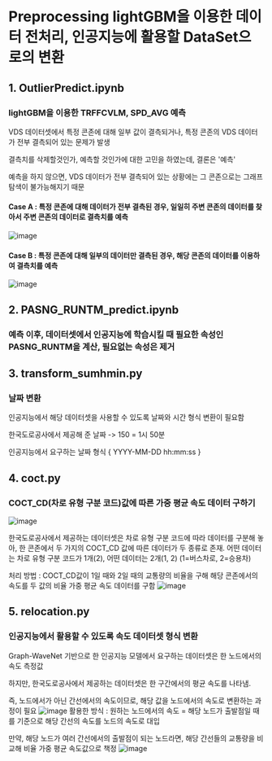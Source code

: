 # Preprocessing lightGBM을 이용한 데이터 전처리, 인공지능에 활용할 DataSet으로의 변환

## 1. OutlierPredict.ipynb
### lightGBM을 이용한 TRFFCVLM, SPD_AVG 예측
VDS 데이터셋에서 특정 콘존에 대해 일부 값이 결측되거나, 특정 콘존의 VDS 데이터가 전부 결측되어 있는 문제가 발생

결측치를 삭제할것인가, 예측할 것인가에 대한 고민을 하였는데, 결론은 '예측'

예측을 하지 않으면, VDS 데이터가 전부 결측되어 있는 상황에는 그 콘존으로는 그래프 탐색이 불가능해지기 때문

#### Case A : 특정 콘존에 대해 데이터가 전부 결측된 경우, 일일히 주변 콘존의 데이터를 찾아서 주변 콘존의 데이터로 결측치를 예측
![image](https://github.com/AI-based-ETA/Preprocessing/assets/62549045/68f8bfff-120d-41a7-a2a2-8716139d08b3)



#### Case B : 특정 콘존에 대해 일부의 데이터만 결측된 경우, 해당 콘존의 데이터를 이용하여 결측치를 예측
![image](https://github.com/AI-based-ETA/Preprocessing/assets/62549045/f4709772-7824-4e91-bc25-4b74e086f4a0)



## 2. PASNG_RUNTM_predict.ipynb
### 예측 이후, 데이터셋에서 인공지능에 학습시킬 때 필요한 속성인 PASNG_RUNTM을 계산, 필요없는 속성은 제거


## 3. transform_sumhmin.py
### 날짜 변환
인공지능에서 해당 데이터셋을 사용할 수 있도록 날짜와 시간 형식 변환이 필요함

한국도로공사에서 제공해 준 날짜 -> 150 = 1시 50분

인공지능에서 요구하는 날짜 형식 { YYYY-MM-DD hh:mm:ss }


## 4. coct.py 
### COCT_CD(차로 유형 구분 코드)값에 따른 가중 평균 속도 데이터 구하기
![image](https://github.com/AI-based-ETA/Preprocessing/assets/47581536/95b41f78-8a71-4035-9501-3f155e070578)

한국도로공사에서 제공하는 데이터셋은 차로 유형 구분 코드에 따라 데이터를 구분해 놓아, 한 콘존에서 두 가지의 COCT_CD 값에 따른 데이터가 두 종류로 존재. 어떤 데이터는 차로 유형 구분 코드가 1개(2), 어떤 데이터는 2개(1, 2)
(1=버스차로, 2=승용차)

처리 방법 : COCT_CD값이 1일 때와 2일 때의 교통량의 비율을 구해 해당 콘존에서의 속도를 두 값의 비율 가중 평균 속도 데이터를 구함
![image](https://github.com/AI-based-ETA/Preprocessing/assets/47581536/cc9e722c-9e13-4b19-9aa9-105e0fb7953e)


## 5. relocation.py
### 인공지능에서 활용할 수 있도록 속도 데이터셋 형식 변환
Graph-WaveNet 기반으로 한 인공지능 모델에서 요구하는 데이터셋은 한 노드에서의 속도 측정값

하지만, 한국도로공사에서 제공하는 데이터셋은 한 구간에서의 평균 속도를 나타냄.

즉, 노드에서가 아닌 간선에서의 속도이므로, 해당 값을 노드에서의 속도로 변환하는 과정이 필요
![image](https://github.com/AI-based-ETA/Preprocessing/assets/47581536/b083e939-6715-4238-b80a-d25af8fa46d2)
활용한 방식 : 원하는 노드에서의 속도 = 해당 노드가 출발점일 때를 기준으로 해당 간선의 속도를 노드의 속도로 대입

만약, 해당 노드가 여러 간선에서의 출발점이 되는 노드라면, 해당 간선들의 교통량을 비교해 비율 가중 평균 속도값으로 책정
![image](https://github.com/AI-based-ETA/Preprocessing/assets/47581536/683ae71c-54b4-4dea-babb-11f8bdf90caf)

